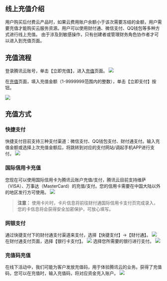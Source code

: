 ## 线上充值介绍
用户购买后付费云产品时，如果云费用账户余额小于该次需要冻结的金额，用户需要充值才能购买云服务资源。用户可以使用财付通、微信支付、QQ钱包等多种方式进行线上充值。
由于涉及到敏感操作，只有创建者或管理财务角色协作者才可以进入到充值页面。
## 充值流程
登录腾讯云账号，单击【立即充值】，进入[充值](https://console.qcloud.com/account/recharge)页面。
   	![](http://i.imgur.com/d3iXcIp.png)
		
 在[充值](https://console.qcloud.com/account/recharge)页面，填入充值金额（1-9999999范围内的整数），单击【立即支付】按钮。

   ![](http://i.imgur.com/iAIpChD.png)

## 充值方式
### 快捷支付
快捷支付目前支持三种支付渠道：微信支付、QQ钱包支付、财付通支付。输入充值金额或选择上次充值金额后，将跳转到对应的支付网站/调起手机APP进行支付。
   ![](http://i.imgur.com/CnVweby.png)
### 国际信用卡充值
您现在可以使用国际信用卡为腾讯云账户充值/支付，腾讯云目前支持维萨（VISA）、万事达（MasterCard）的充值/支付。您的信用卡需要在中国大陆以外的地区发行方可使用。
![](http://i.imgur.com/QzwE32i.png)
>**注意：**
使用卡片时，卡片信息将前往财付通国际信用卡支付页完成录入，您的卡信息将会获得安全加密保护，可放心填写。

### 网银支付
通过快捷支付下的财付通支付渠道来支付，选择【快捷支付】->【财付通】。
![](http://i.imgur.com/6dSBnQa.png)
在财付通支付页面，选择【银行卡支付】。
![](http://i.imgur.com/ot4FWqq.png)
选择您所需要的银行进行支付。
![](http://i.imgur.com/79WxCX6.png)

### 充值码充值
在线下活动中，我们可能为客户发放充值码，用于体验腾讯云的业务。获得了充值码，您可以在充值时，输入充值码，将对应资金充入账户。
![](http://i.imgur.com/CLwhldP.png)


